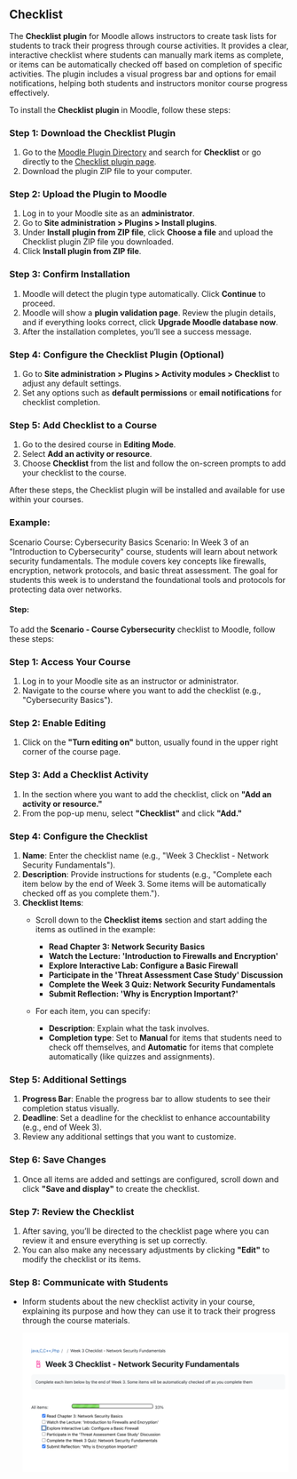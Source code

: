 ## Checklist
The **Checklist plugin** for Moodle allows instructors to create task lists for students to track their progress through course activities. It provides a clear, interactive checklist where students can manually mark items as complete, or items can be automatically checked off based on completion of specific activities. The plugin includes a visual progress bar and options for email notifications, helping both students and instructors monitor course progress effectively.

To install the **Checklist plugin** in Moodle, follow these steps:

### Step 1: Download the Checklist Plugin
1. Go to the [Moodle Plugin Directory](https://moodle.org/plugins) and search for **Checklist** or go directly to the [Checklist plugin page](https://moodle.org/plugins/mod_checklist).
2. Download the plugin ZIP file to your computer.

### Step 2: Upload the Plugin to Moodle
1. Log in to your Moodle site as an **administrator**.
2. Go to **Site administration > Plugins > Install plugins**.
3. Under **Install plugin from ZIP file**, click **Choose a file** and upload the Checklist plugin ZIP file you downloaded.
4. Click **Install plugin from ZIP file**.

### Step 3: Confirm Installation
1. Moodle will detect the plugin type automatically. Click **Continue** to proceed.
2. Moodle will show a **plugin validation page**. Review the plugin details, and if everything looks correct, click **Upgrade Moodle database now**.
3. After the installation completes, you’ll see a success message.

### Step 4: Configure the Checklist Plugin (Optional)
1. Go to **Site administration > Plugins > Activity modules > Checklist** to adjust any default settings.
2. Set any options such as **default permissions** or **email notifications** for checklist completion.

### Step 5: Add Checklist to a Course
1. Go to the desired course in **Editing Mode**.
2. Select **Add an activity or resource**.
3. Choose **Checklist** from the list and follow the on-screen prompts to add your checklist to the course.

After these steps, the Checklist plugin will be installed and available for use within your courses.

### Example:
Scenario
Course: Cybersecurity Basics
Scenario: In Week 3 of an "Introduction to Cybersecurity" course, students will learn about network security fundamentals. The module covers key concepts like firewalls, encryption, network protocols, and basic threat assessment. The goal for students this week is to understand the foundational tools and protocols for protecting data over networks.

#### Step: 

To add the **Scenario - Course Cybersecurity** checklist to Moodle, follow these steps:

### Step 1: Access Your Course
1. Log in to your Moodle site as an instructor or administrator.
2. Navigate to the course where you want to add the checklist (e.g., "Cybersecurity Basics").

### Step 2: Enable Editing
1. Click on the **"Turn editing on"** button, usually found in the upper right corner of the course page.

### Step 3: Add a Checklist Activity
1. In the section where you want to add the checklist, click on **"Add an activity or resource."**
2. From the pop-up menu, select **"Checklist"** and click **"Add."**

### Step 4: Configure the Checklist
1. **Name**: Enter the checklist name (e.g., "Week 3 Checklist - Network Security Fundamentals").
2. **Description**: Provide instructions for students (e.g., "Complete each item below by the end of Week 3. Some items will be automatically checked off as you complete them.").
3. **Checklist Items**: 
   - Scroll down to the **Checklist items** section and start adding the items as outlined in the example:
     - **Read Chapter 3: Network Security Basics**
     - **Watch the Lecture: 'Introduction to Firewalls and Encryption'**
     - **Explore Interactive Lab: Configure a Basic Firewall**
     - **Participate in the 'Threat Assessment Case Study' Discussion**
     - **Complete the Week 3 Quiz: Network Security Fundamentals**
     - **Submit Reflection: 'Why is Encryption Important?'**

   - For each item, you can specify:
     - **Description**: Explain what the task involves.
     - **Completion type**: Set to **Manual** for items that students need to check off themselves, and **Automatic** for items that complete automatically (like quizzes and assignments).

### Step 5: Additional Settings
1. **Progress Bar**: Enable the progress bar to allow students to see their completion status visually.
2. **Deadline**: Set a deadline for the checklist to enhance accountability (e.g., end of Week 3).
3. Review any additional settings that you want to customize.

### Step 6: Save Changes
1. Once all items are added and settings are configured, scroll down and click **"Save and display"** to create the checklist.

### Step 7: Review the Checklist
1. After saving, you’ll be directed to the checklist page where you can review it and ensure everything is set up correctly.
2. You can also make any necessary adjustments by clicking **"Edit"** to modify the checklist or its items.

### Step 8: Communicate with Students
- Inform students about the new checklist activity in your course, explaining its purpose and how they can use it to track their progress through the course materials.

   <img src="https://github.com/LEARN-LK/lms/blob/master/img/01-checklist.png" alt="image" style="max-width: 100%;width: 800px;">

<!--    <img src="https://github.com/LEARN-LK/lms/blob/master/img/01-checklist.png?raw=true" alt="image" style="max-width: 100%;width: 800px;"> -->


